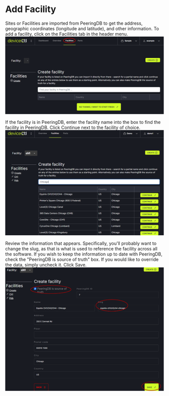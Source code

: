 # Add Facility

Sites or Facilities are imported from PeeringDB to get the address, geographic coordinates (longitude and latitude), and other information. To add a facility, click on the Facilities tab in the header menu.
   ![](img/facility.png)

If the facility is in PeeringDB, enter the facility name into the box to find the facility in PeeringDB. Click Continue next to the facility of choice.
   ![](img/enterfacility.png)

Review the information that appears. Specifically, you'll probably want to change the slug, as that is what is used to reference the facility across all the software. If you wish to keep the information up to date with PeeringDB, check the "PeeringDB is source of truth" box. If you would like to override the data, simply uncheck it. Click Save.
   ![](img/savefacility.png)

